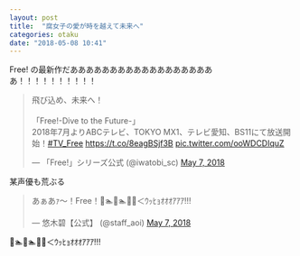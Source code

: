 ```yaml
---
layout: post
title:  "腐女子の愛が時を越えて未来へ"
categories: otaku
date: "2018-05-08 10:41"
---
```


Free! の最新作だあああああああああああああああああああ！！！！！！！！！！

<blockquote class="twitter-tweet  tw-align-center" data-partner="tweetdeck"><p lang="ja" dir="ltr">飛び込め、未来へ！<br><br>「Free!-Dive to the Future-」<br>2018年7月よりABCテレビ、TOKYO MX1、テレビ愛知、BS11にて放送開始！<a href="https://twitter.com/hashtag/TV_Free?src=hash&amp;ref_src=twsrc%5Etfw">#TV_Free</a> <a href="https://t.co/8eagBSjf3B">https://t.co/8eagBSjf3B</a> <a href="https://t.co/ooWDCDIquZ">pic.twitter.com/ooWDCDIquZ</a></p>&mdash; 「Free!」シリーズ公式 (@iwatobi_sc) <a href="https://twitter.com/iwatobi_sc/status/993415243127652352?ref_src=twsrc%5Etfw">May 7, 2018</a></blockquote>
<script async src="https://platform.twitter.com/widgets.js" charset="utf-8"></script>

某声優も荒ぶる

<blockquote class="twitter-tweet  tw-align-center" data-partner="tweetdeck"><p lang="ja" dir="ltr">あぁあｧ〜！Free！🌊🏊🌊🏊🌊💨＜ｳｯﾋｮｵｵｵｱｱｱ!!!</p>&mdash; 悠木碧【公式】 (@staff_aoi) <a href="https://twitter.com/staff_aoi/status/993475054099808264?ref_src=twsrc%5Etfw">May 7, 2018</a></blockquote>

🌊🏊🌊🏊🌊💨＜ｳｯﾋｮｵｵｵｱｱｱ!!!
